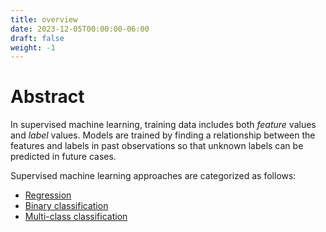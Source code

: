 ```yaml
---
title: overview
date: 2023-12-05T00:00:00-06:00
draft: false
weight: -1
---
```


# Abstract
In supervised machine learning, training data includes both *feature* values and *label* values. Models are trained by finding a relationship between the features and labels in past observations so that unknown labels can be predicted in future cases.

Supervised machine learning approaches are categorized as follows:
- [Regression](../regression)
- [Binary classification](../binary-classification)
- [Multi-class classification](../multi-class-classification)